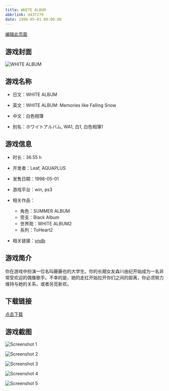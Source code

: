 ```yaml
---
title: WHITE ALBUM
abbrlink: d437279
date: 1998-05-01 00:00:00
---
```

[编辑此页面](https://github.com/ACG-3/ADV3-source/blob/main/source/_posts/games/WHITE%20ALBUM.md)

## 游戏封面

![WHITE ALBUM](https://pan.timero.xyz/d/onedrive/img_lib_001/WHITE%20ALBUM_cover.avif)


## 游戏名称

- 日文：WHITE ALBUM
- 英文：WHITE ALBUM: Memories like Falling Snow
- 中文：白色相簿

- 别名：ホワイトアルバム, WA1, 白1, 白色相簿1


## 游戏信息

- 时长：36.55 h
- 开发者：Leaf, AQUAPLUS
- 发售日期：1998-05-01
- 游戏平台：win, ps3
- 相关作品：
   - 角色：SUMMER ALBUM
   - 旁支：Black Album
   - 世界观：WHITE ALBUM2
   - 系列：ToHeart2

- 相关链接：[vndb](https://vndb.org/v236)


## 游戏简介

你在游戏中扮演一位名叫藤藤也的大学生。你的长期女友森川由纪开始成为一名非常受欢迎的偶像歌手。不幸的是，她的走红开始拉开你们之间的距离，你必须努力维持与她的关系，或者另觅新欢。


## 下载链接

[点击下载](https://pan.timero.xyz/onedrive/adv_lib_001/WHITE%20ALBUM)


## 游戏截图


![Screenshot 1](https://pan.timero.xyz/d/onedrive/img_lib_001/WHITE%20ALBUM_Screenshot_1.avif)

![Screenshot 2](https://pan.timero.xyz/d/onedrive/img_lib_001/WHITE%20ALBUM_Screenshot_2.avif)

![Screenshot 3](https://pan.timero.xyz/d/onedrive/img_lib_001/WHITE%20ALBUM_Screenshot_3.avif)

![Screenshot 4](https://pan.timero.xyz/d/onedrive/img_lib_001/WHITE%20ALBUM_Screenshot_4.avif)

![Screenshot 5](https://pan.timero.xyz/d/onedrive/img_lib_001/WHITE%20ALBUM_Screenshot_5.avif)

